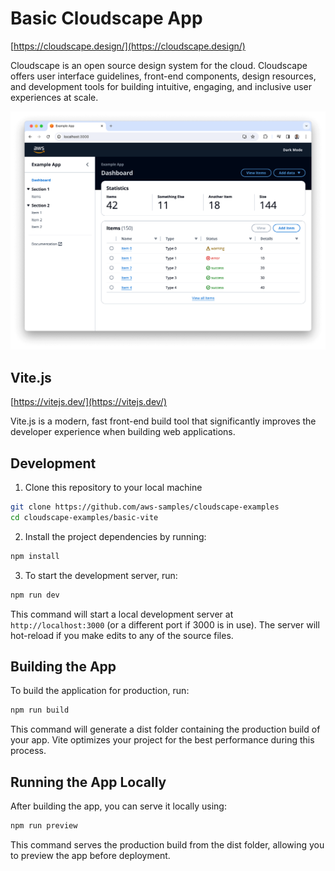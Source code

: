 # Basic Cloudscape App

[https://cloudscape.design/](https://cloudscape.design/)

Cloudscape is an open source design system for the cloud. Cloudscape offers user interface guidelines, front-end components, design resources, and development tools for building intuitive, engaging, and inclusive user experiences at scale.


![sample](../assets/basic-vite.png "Screenshot")


## Vite.js

[https://vitejs.dev/](https://vitejs.dev/)

Vite.js is a modern, fast front-end build tool that significantly improves the developer experience when building web applications. 

## Development
1. Clone this repository to your local machine
```bash
git clone https://github.com/aws-samples/cloudscape-examples
cd cloudscape-examples/basic-vite
```
2. Install the project dependencies by running:
```bash
npm install
```
3. To start the development server, run:
```bash
npm run dev
```

This command will start a local development server at ``http://localhost:3000`` (or a different port if 3000 is in use). The server will hot-reload if you make edits to any of the source files.

## Building the App
To build the application for production, run:
```bash
npm run build
```
This command will generate a dist folder containing the production build of your app. Vite optimizes your project for the best performance during this process.

## Running the App Locally
After building the app, you can serve it locally using:
```bash
npm run preview
```
This command serves the production build from the dist folder, allowing you to preview the app before deployment.